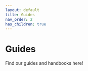 ```yaml
---
layout: default
title: Guides
nav_order: 2
has_children: true
---
```


# Guides
Find our guides and handbooks here!
